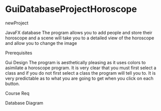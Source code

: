 # GuiDatabaseProjectHoroscope
newProject

JavaFX database
The program allows you to add people and store their horoscope and a scene will take you to a detailed view of the horoscope and allow you to change the image



Prerequisites


Gui Design
The program is aesthetically pleasing as it uses colors to asimilate a horoscope program. It is very clear that you must first select a class and if you do not first select a class the program will tell you to. It is very predictable as to what you are going to get when you click on each button.

Course Req


Database Diagram
